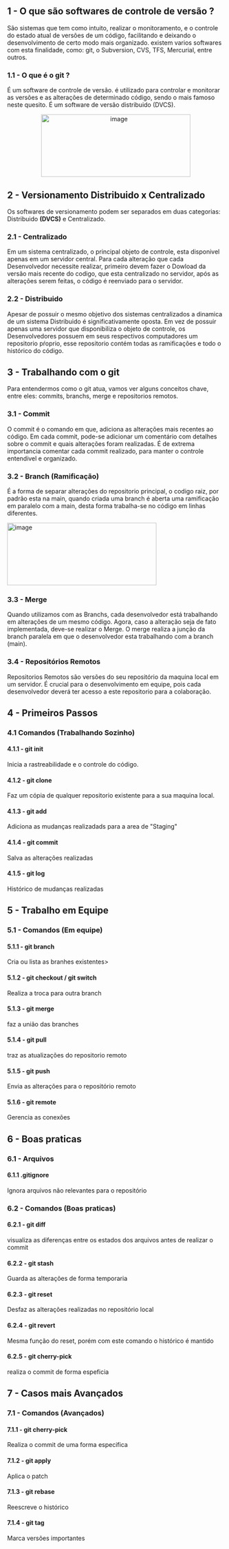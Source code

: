 ## 1 - O que são softwares de controle de versão ?

<p>
São sistemas que tem como intuito, realizar o monitoramento, e o controle
do estado atual de versões de um código, facilitando
e deixando o desenvolvimento de certo modo mais organizado.
existem varios softwares com esta finalidade, como:
git, o Subversion, CVS, TFS, Mercurial, entre outros.
</p>

### 1.1 - O que é o git ?

<p>
É um software de controle de versão. é utilizado para controlar e monitorar
as versões e as alterações de determinado código, sendo o mais famoso 
neste quesito. É um software de versão distribuido
(DVCS).
</p>

<div class="centralizar" align="center">
<img width="347" height="145" alt="image" src="https://github.com/user-attachments/assets/1890df14-f6ae-4ba1-a8ed-84a91c05c9c8" />
</div>

## 2 - Versionamento Distribuido x Centralizado

<p>Os softwares de versionamento podem ser separados em duas categorias: Distribuido <strong>(DVCS)</strong> e Centralizado. </p>


### 2.1 - Centralizado
<p>
Em um sistema centralizado, o principal 
objeto de controle, esta disponivel apenas em um servidor central. 
Para cada alteração que cada Desenvolvedor necessite realizar, primeiro
devem fazer o Dowload da versão mais recente do codigo, que esta centralizado
no servidor, após as alterações serem feitas, o código é reenviado para 
o servidor.
</p>

### 2.2 - Distribuido
<p>
Apesar de possuir o mesmo objetivo dos sistemas centralizados
a dinamica de um sistema Distribuido é significativamente oposta.
Em vez de possuir apenas uma servidor que disponibiliza o objeto
de controle, os Desenvolvedores possuem em seus respectivos computadores
um repositorio pŕoprio, esse repositorio contém todas as ramificações
e todo o histórico do código.
</p>

## 3 - Trabalhando com o git

<p>Para entendermos como o git atua, vamos ver alguns conceitos chave, entre
eles: commits, branchs, merge e repositorios remotos.</p>

### 3.1 - Commit

<p>O commit é o comando em que, adiciona as alterações mais recentes ao código.
Em cada commit, pode-se adicionar um comentário com detalhes sobre o commit
e quais alterações foram realizadas. É de extrema importancia comentar cada commit
realizado, para manter o controle entendivel e organizado.
</p>


### 3.2 - Branch (Ramificação)
<p>
É a forma de separar alterações do repositorio principal,
o codigo raiz, por padrão esta na main, quando criada uma branch
é aberta uma ramificação em paralelo com a main, desta forma
trabalha-se no código em linhas diferentes.
</p>

<div class="centralizar">
<img width="347" height="145" alt="image" src="https://github.com/user-attachments/assets/5110491c-9375-45e7-9a93-53b58bf986e1" />
</div>

### 3.3 - Merge

<p>
Quando utilizamos com as Branchs, cada desenvolvedor está
trabalhando em alterações de um mesmo código. Agora, caso
a alteração seja de fato implementada, deve-se realizar o 
Merge. O merge realiza a junção da branch paralela em que 
o desenvolvedor esta trabalhando com a branch (main).
</p>

### 3.4 - Repositórios Remotos

Repositorios Remotos são versões do seu repositório da maquina local
em um servidor. É crucial para o desenvolvimento em equipe, pois
cada desenvolvedor deverá ter acesso a este repositorio para a 
colaboração.


## 4 - Primeiros Passos 

### 4.1 Comandos (Trabalhando Sozinho)

#### 4.1.1 - git init
<p>Inicia a rastreabilidade e o controle do código.</p>

#### 4.1.2 - git clone
<p>Faz um cópia de qualquer repositorio existente para a sua maquina local.</p>

#### 4.1.3 - git add
<p>Adiciona as mudanças realizadads para a area de "Staging"</p>

#### 4.1.4 - git commit
<p>Salva as alterações realizadas</p>

#### 4.1.5 - git log
<p>Histórico de mudanças realizadas</p>


## 5 - Trabalho em Equipe

### 5.1 - Comandos (Em equipe)

#### 5.1.1 - git branch
<p>Cria ou lista as branhes existentes></p>

#### 5.1.2 - git checkout / git switch
<p>Realiza a troca para outra branch</p>

#### 5.1.3 - git merge
<p>faz a união das branches</p>

#### 5.1.4 - git pull
<p>traz as atualizações do repositorio remoto</p>

#### 5.1.5 - git push
<p>Envia as alterações para o repositório remoto</p>

#### 5.1.6 - git remote
<p>Gerencia as conexões</p>

## 6 - Boas praticas
  
### 6.1 - Arquivos

#### 6.1.1 .gitignore
<p>Ignora arquivos não relevantes para o repositório</p>

### 6.2 - Comandos (Boas praticas)

#### 6.2.1 - git diff
<p>visualiza as diferenças entre os estados dos arquivos
antes de realizar o commit</p>

#### 6.2.2 - git stash
<p>Guarda as alterações de forma temporaria</p>

#### 6.2.3 - git reset
<p> Desfaz as alterações realizadas no repositório local </p>
  
#### 6.2.4 - git revert
<p>Mesma função do reset, porém com este comando o histórico é mantido</p>

#### 6.2.5 - git cherry-pick
<p>realiza o commit de forma espeficia</p>

## 7 - Casos mais Avançados

### 7.1 - Comandos (Avançados)

#### 7.1.1 - git cherry-pick
<p>Realiza o commit de uma forma especifica</p>

#### 7.1.2 - git apply
<p>Aplica o patch</p>

#### 7.1.3 - git rebase
<p>Reescreve o histórico</p>

#### 7.1.4 - git tag
<p>Marca versões importantes</p>



